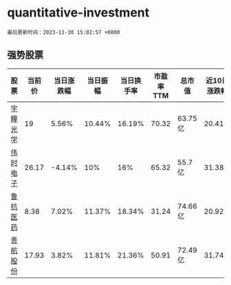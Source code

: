 # quantitative-investment

`最后更新时间：2023-11-30 15:02:57 +0800`

## 强势股票

|股票|当前价|当日涨跌幅|当日振幅|当日换手率|市盈率TTM|总市值|近10日涨跌幅|
|----|----|----|----|----|----|----|----|
|[宇瞳光学](https://xueqiu.com/S/SZ300790)|19|5.56%|10.44%|16.19%|70.32|63.75亿|20.41%|
|[伟时电子](https://xueqiu.com/S/SH605218)|26.17|-4.14%|10%|16%|65.32|55.7亿|31.38%|
|[鲁抗医药](https://xueqiu.com/S/SH600789)|8.38|7.02%|11.37%|18.34%|31.24|74.66亿|20.92%|
|[贵航股份](https://xueqiu.com/S/SH600523)|17.93|3.82%|11.81%|21.36%|50.91|72.49亿|31.74%|
